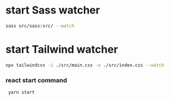 # start Sass watcher
```bash 
sass src/sass:src/ --watch


```
# start Tailwind watcher
```bash 
npx tailwindcss -i ./src/main.css -o ./src/index.css --watch

```

### react start command

```bash
 yarn start
 
 ```
